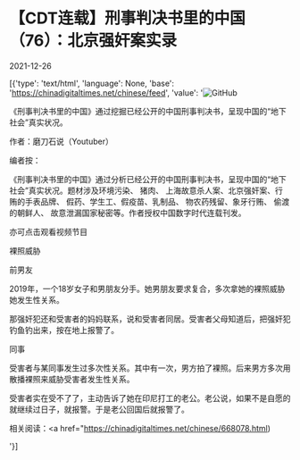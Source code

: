 # 【CDT连载】刑事判决书里的中国（76）：北京强奸案实录

2021-12-26

[{'type': 'text/html', 'language': None, 'base': 'https://chinadigitaltimes.net/chinese/feed', 'value': '![GitHub](https://chinadigitaltimes.net/chinese/files/2021/09/刑事判决书里的中国-791x1024.jpg)



《刑事判决书里的中国》通过挖掘已经公开的中国刑事判决书，呈现中国的“地下社会”真实状况。 

作者：磨刀石说（Youtuber）



编者按：

《刑事判决书里的中国》通过分析已经公开的中国刑事判决书，呈现中国的“地下社会”真实状况。题材涉及环境污染、 猪肉、 上海故意杀人案、北京强奸案、行贿的手表品牌、 假药、学生工、假疫苗、乳制品、 物农药残留、象牙行贿、 偷渡的朝鲜人、 故意泄漏国家秘密等。作者授权中国数字时代连载刊发。

亦可点击观看视频节目





裸照威胁

前男友

2019年，一个18岁女子和男朋友分手。她男朋友要求复合，多次拿她的裸照威胁她发生性关系。

那强奸犯还和受害者的妈妈联系，说和受害者同居。受害者父母知道后，把强奸犯钓鱼钓出来，按在地上报警了。

同事

受害者与某同事发生过多次性关系。其中有一次，男方拍了裸照。后来男方多次用散播裸照来威胁受害者发生性关系。

受害者实在受不了了，主动告诉了她在印尼打工的老公。老公说，如果不是自愿的就继续过日子，就报警。于是老公回国后就报警了。

相关阅读：<a href="https://chinadigitaltimes.net/chinese/668078.html)

'}]